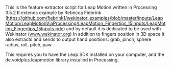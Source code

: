 This is the feature extractor script for Leap Motion written in Processing 3.5.2
It extends example by Rebecca Fiebrink (https://github.com/fiebrink1/wekinator_examples/blob/master/inputs/LeapMotion/LeapMotionViaProcessing/LeapMotion_Fingertips_15Inputs/LeapMotion_Fingertips_15Inputs.pde) and by default it is dedicated to be used with Wekinator (www.wekinator.org)
In addition to fingers position in 3D space it also extracts and sends to output hand positions: grab, pinch, sphere radius, roll, pitch, yaw.

This requires you to have the Leap SDK installed on your computer, and the de.voidplus.leapmotion library installed in Processing.
